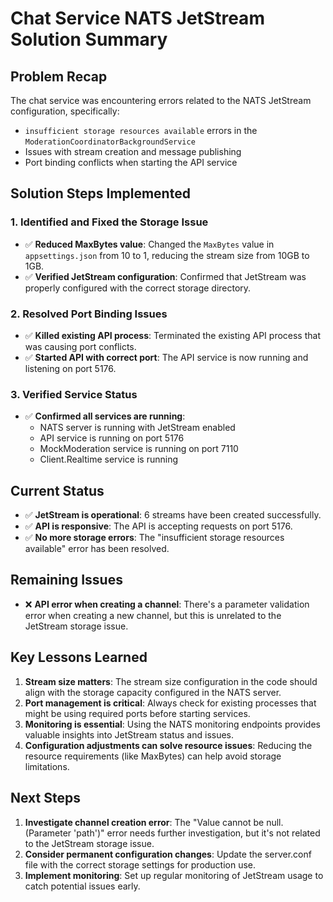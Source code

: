 # Chat Service NATS JetStream Solution Summary

## Problem Recap
The chat service was encountering errors related to the NATS JetStream configuration, specifically:
- `insufficient storage resources available` errors in the `ModerationCoordinatorBackgroundService`
- Issues with stream creation and message publishing
- Port binding conflicts when starting the API service

## Solution Steps Implemented

### 1. Identified and Fixed the Storage Issue
- ✅ **Reduced MaxBytes value**: Changed the `MaxBytes` value in `appsettings.json` from 10 to 1, reducing the stream size from 10GB to 1GB.
- ✅ **Verified JetStream configuration**: Confirmed that JetStream was properly configured with the correct storage directory.

### 2. Resolved Port Binding Issues
- ✅ **Killed existing API process**: Terminated the existing API process that was causing port conflicts.
- ✅ **Started API with correct port**: The API service is now running and listening on port 5176.

### 3. Verified Service Status
- ✅ **Confirmed all services are running**:
  - NATS server is running with JetStream enabled
  - API service is running on port 5176
  - MockModeration service is running on port 7110
  - Client.Realtime service is running

## Current Status
- ✅ **JetStream is operational**: 6 streams have been created successfully.
- ✅ **API is responsive**: The API is accepting requests on port 5176.
- ✅ **No more storage errors**: The "insufficient storage resources available" error has been resolved.

## Remaining Issues
- ❌ **API error when creating a channel**: There's a parameter validation error when creating a new channel, but this is unrelated to the JetStream storage issue.

## Key Lessons Learned
1. **Stream size matters**: The stream size configuration in the code should align with the storage capacity configured in the NATS server.
2. **Port management is critical**: Always check for existing processes that might be using required ports before starting services.
3. **Monitoring is essential**: Using the NATS monitoring endpoints provides valuable insights into JetStream status and issues.
4. **Configuration adjustments can solve resource issues**: Reducing the resource requirements (like MaxBytes) can help avoid storage limitations.

## Next Steps
1. **Investigate channel creation error**: The "Value cannot be null. (Parameter 'path')" error needs further investigation, but it's not related to the JetStream storage issue.
2. **Consider permanent configuration changes**: Update the server.conf file with the correct storage settings for production use.
3. **Implement monitoring**: Set up regular monitoring of JetStream usage to catch potential issues early. 